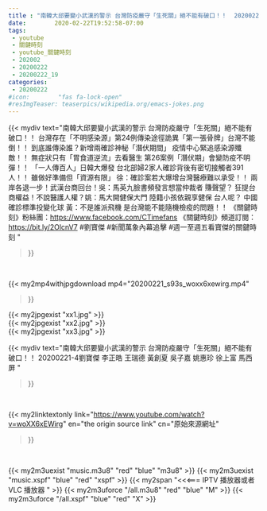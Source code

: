 ```yaml
---
title : "南韓大邱要變小武漢的警示 台灣防疫嚴守「生死關」絕不能有破口！！  20200221-4劉寶傑 李正皓 王瑞德 黃創夏 吳子嘉 姚惠珍 徐上富 馬西屏 "
date:        2020-02-22T19:52:58-07:00
tags:
 - youtube
 - 關鍵時刻
 - youtube_關鍵時刻
 - 202002
 - 20200222
 - 20200222_19
categories:
 - 20200222
#icon:        "fas fa-lock-open"
#resImgTeaser: teaserpics/wikipedia.org/emacs-jokes.png
---
```


{{< mydiv text="南韓大邱要變小武漢的警示 台灣防疫嚴守「生死關」絕不能有破口！！ 台灣存在「不明感染源」第24例傳染途徑詭異「第一張骨牌」台灣不能倒！！ 到底誰傳染誰？新增兩確診神秘「潛伏期間」 疫情中心緊追感染源殲敵！！ 無症狀只有「胃食道逆流」去看醫生 第26案例「潛伏期」會變防疫不明彈！！ 「一人傳百人」日韓大爆發 台北部婦2家人確診背後有密切接觸者391人！！ 雖做好準備但「資源有限」 徐：確診案若大爆增台灣醫療難以承受！！ 兩岸各退一步！武漢台商回台！吳：馬英九臉書頻發言想當仲裁者 賺聲望？ 狂提台商權益！不說醫護人權？姚：馬大開健保大門 陸籍小孩依親享健保 台人呢？ 中國確診標準投變化球 黃：不是誰派飛機 是台灣能不能隨機檢疫的問題！！  《關鍵時刻》粉絲團：https://www.facebook.com/CTimefans 《關鍵時刻》頻道訂閱：https://bit.ly/2OlcnV7  #劉寶傑 #新聞萬象內幕追擊 #週一至週五看寶傑的關鍵時刻 "
>}}
<br>


{{< my2mp4withjpgdownload mp4="20200221_s93s_woxx6xewirg.mp4"
>}}

{{< my2jpgexist "xx1.jpg" >}}<br>
{{< my2jpgexist "xx2.jpg" >}}<br>
{{< my2jpgexist "xx3.jpg" >}}<br>



{{< mydiv text="南韓大邱要變小武漢的警示 台灣防疫嚴守「生死關」絕不能有破口！！  20200221-4劉寶傑 李正皓 王瑞德 黃創夏 吳子嘉 姚惠珍 徐上富 馬西屏 "
>}}
<br>

{{< my2linktextonly link="https://www.youtube.com/watch?v=woXX6xEWirg"
en="the origin source link" cn="原始來源網址"
>}}


<br>

{{< my2m3uexist "music.m3u8" "red"  "blue" "m3u8" >}} {{< my2m3uexist "music.xspf" "blue" "red"  "xspf" >}} {{< my2span "<<<=== IPTV 播放器或者 VLC 播放器 " >}} {{< my2m3uforce "/all.m3u8" "red"  "blue" "M" >}} {{< my2m3uforce "/all.xspf" "blue" "red"  "X" >}} 
